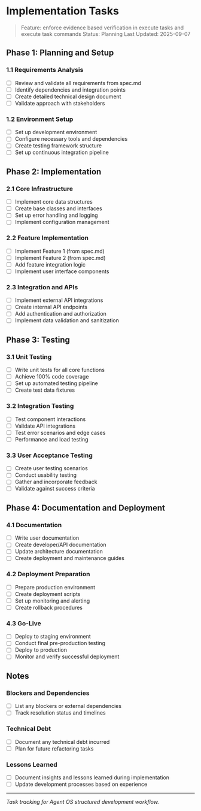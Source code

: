 # Implementation Tasks

> Feature: enforce evidence based verification in execute tasks and execute task commands
> Status: Planning
> Last Updated: 2025-09-07

## Phase 1: Planning and Setup

### 1.1 Requirements Analysis
- [ ] Review and validate all requirements from spec.md
- [ ] Identify dependencies and integration points
- [ ] Create detailed technical design document
- [ ] Validate approach with stakeholders

### 1.2 Environment Setup
- [ ] Set up development environment
- [ ] Configure necessary tools and dependencies
- [ ] Create testing framework structure
- [ ] Set up continuous integration pipeline

## Phase 2: Implementation

### 2.1 Core Infrastructure
- [ ] Implement core data structures
- [ ] Create base classes and interfaces
- [ ] Set up error handling and logging
- [ ] Implement configuration management

### 2.2 Feature Implementation
- [ ] Implement Feature 1 (from spec.md)
- [ ] Implement Feature 2 (from spec.md)
- [ ] Add feature integration logic
- [ ] Implement user interface components

### 2.3 Integration and APIs
- [ ] Implement external API integrations
- [ ] Create internal API endpoints
- [ ] Add authentication and authorization
- [ ] Implement data validation and sanitization

## Phase 3: Testing

### 3.1 Unit Testing
- [ ] Write unit tests for all core functions
- [ ] Achieve 100% code coverage
- [ ] Set up automated testing pipeline
- [ ] Create test data fixtures

### 3.2 Integration Testing
- [ ] Test component interactions
- [ ] Validate API integrations
- [ ] Test error scenarios and edge cases
- [ ] Performance and load testing

### 3.3 User Acceptance Testing
- [ ] Create user testing scenarios
- [ ] Conduct usability testing
- [ ] Gather and incorporate feedback
- [ ] Validate against success criteria

## Phase 4: Documentation and Deployment

### 4.1 Documentation
- [ ] Write user documentation
- [ ] Create developer/API documentation
- [ ] Update architecture documentation
- [ ] Create deployment and maintenance guides

### 4.2 Deployment Preparation
- [ ] Prepare production environment
- [ ] Create deployment scripts
- [ ] Set up monitoring and alerting
- [ ] Create rollback procedures

### 4.3 Go-Live
- [ ] Deploy to staging environment
- [ ] Conduct final pre-production testing
- [ ] Deploy to production
- [ ] Monitor and verify successful deployment

## Notes

### Blockers and Dependencies
- [ ] List any blockers or external dependencies
- [ ] Track resolution status and timelines

### Technical Debt
- [ ] Document any technical debt incurred
- [ ] Plan for future refactoring tasks

### Lessons Learned
- [ ] Document insights and lessons learned during implementation
- [ ] Update development processes based on experience

---

*Task tracking for Agent OS structured development workflow.*

